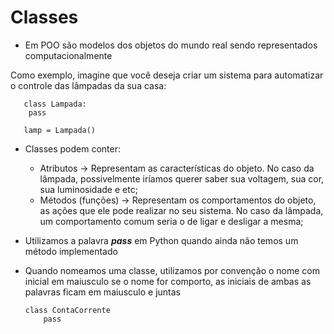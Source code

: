 # Classes

- Em POO são modelos dos objetos do mundo real sendo representados computacionalmente

Como exemplo, imagine que você deseja criar um sistema para automatizar o controle das
lâmpadas da sua casa:
   ~~~
      class Lampada:
       pass
    
      lamp = Lampada()
   ~~~ 
- Classes podem conter:
  - Atributos -> Representam as características do objeto. No caso da lâmpada,
  possivelmente iríamos querer saber sua voltagem, sua cor, sua luminosidade e etc;
  - Métodos (funções) -> Representam os comportamentos do objeto, as ações que ele
  pode realizar no seu sistema. No caso da lâmpada, um comportamento comum seria o
  de ligar e desligar a mesma;
  
- Utilizamos a palavra ***pass*** em Python quando ainda não temos um método 
implementado

- Quando nomeamos uma classe, utilizamos por convenção o nome com inicial em maiusculo
se o nome for comporto, as iniciais de ambas as palavras ficam em maiusculo e juntas
    ~~~    
    class ContaCorrente
        pass
    ~~~